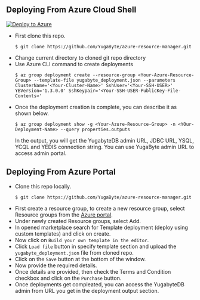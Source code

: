 ## Deploying From Azure Cloud Shell 
[![Deploy to Azure](https://azuredeploy.net/deploybutton.png)](https://portal.azure.com/#create/Microsoft.Template/)

- First clone this repo.
    ```
    $ git clone https://github.com/YugaByte/azure-resource-manager.git
    ```
- Change current directory to cloned git repo directory
- Use Azure CLI command to create deployments <br/> 
    ```
    $ az group deployment create --resource-group <Your-Azure-Resource-Group> --template-file yugabyte_deployment.json --parameters ClusterName='<Your-Cluster-Name>' SshUser='<Your-SSH-USER>' YBVersion='1.3.0.0' SshKeypair='<Your-SSH-USER-PublicKey-File-Contents>'
    ```
- Once the deployment creation is complete, you can describe it as shown below.
    ```
    $ az group deployment show -g <Your-Azure-Resource-Group> -n <YOur-Deployment-Name> --query properties.outputs
    ```
    In the output, you will get the YugabyteDB admin URL, JDBC URL, YSQL, YCQL and YEDIS connection string. You can use YugaByte admin URL to access admin portal.

## Deploying From Azure Portal
- Clone this repo locally.
     ```
     $ git clone https://github.com/YugaByte/azure-resource-manager.git
     ```
- First create a resource group, to create a new resource group, select Resource groups from the [Azure portal](https://portal.azure.com/).
- Under newly created Resource groups, select Add.
- In opened marketplace search for Template deployment (deploy using custom templates) and click on create.
- Now click on `Build your own template in the editor`.
- Click `Load file` button in specify template section and upload the `yugabyte_deployment.json` file from cloned repo. 
-  Click on the `Save` button at the bottom of the window.
-  Now provide the required details.
-  Once details are provided, then check the Terms and Condition checkbox and click on the `Purchase` button. 
-  Once deployments get compleated, you can access the YugabyteDB admin from URL you get in the deployment output section.